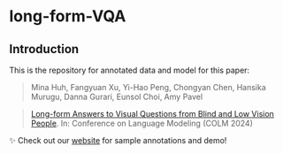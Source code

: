 # long-form-VQA


## Introduction
This is the repository for annotated data and model for this paper: </br>

> Mina Huh, Fangyuan Xu, Yi-Hao Peng, Chongyan Chen, Hansika Murugu, Danna Gurari, Eunsol Choi, Amy Pavel

> [Long-form Answers to Visual Questions from Blind and Low Vision People](). In: Conference on Language Modeling (COLM 2024)

✨ Check out our [website](https://minahuh.com/lfvqa) for sample annotations and demo!


